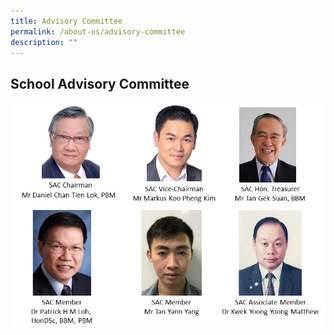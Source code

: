 ```yaml
---
title: Advisory Committee
permalink: /about-us/advisory-committee
description: ""
---
```

## School Advisory Committee

![](/images/advisory.png)
